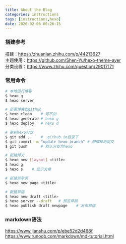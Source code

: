 ```yaml
---
title: About the Blog
categories: instructions
tags: [instructions,hexo]
date: 2020-02-06 00:26:15
---
```


### 搭建参考

搭建：<https://zhuanlan.zhihu.com/p/44213627>  
主题使用：<https://github.com/Shen-Yu/hexo-theme-ayer>  
分类设置：<https://www.zhihu.com/question/29017171>

### 常用命令

``` bash
# 本地运行博客
$ hexo g
$ hexo server 

# 部署博客到github
$ hexo clean    # 可不加
$ hexo generate # hexo g
$ hexo deploy   # hexo d

# 更新hexo分支
$ git add .     # .github.io目录下
$ git commit -m "update hexo branch" # 带解释地提交
$ git push      # 默认分支为hexo

# 新建博文
$ hexo new [layout] <title>
$ hexo g    
$ hexo s    # 显示文章

# 新建菜单页
$ hexo new page <title>

# 新建草稿
$ hexo new draft <title>
$ hexo server --draft   # 预览草稿
$ hexo publish draft newpage    # 发布草稿
```

### markdown语法

<https://www.jianshu.com/p/ebe52d2d468f>  
<https://www.runoob.com/markdown/md-tutorial.html>